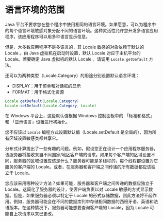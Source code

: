 # 语言环境的范围

Java 平台不要求您在整个程序中使用相同的语言环境。如果愿意，可以为程序中的每个语言环境敏感对象分配不同的语言环境。这种灵活性允许您开发多语言应用程序，该应用程序可以用多种语言显示信息。

但是，大多数应用程序不是多语言的，其 Locale 敏感的对象依赖于默认的 Locale 。由 Java 虚拟机在启动时设置，默认 Locale  对应于主机平台的 Locale。若要确定 Java 虚拟机的默认 Locale ，请调用 `Locale.getDefault` 方法。

还可以为两种类型（Locale.Category）的用途分别设置默认语言环境：

- DISPLAY：用于菜单和对话框的显示
- FORMAT：用于格式化资源

```java
Locale.getDefault(Locale.Category)
Locale.setDefault(Locale.Category, Locale)
```

在 Windows 平台上，这些默认值根据 Windows 控制面板中的 「标准和格式」和 「显示语言」设置进行初始化。

您不应该以 `Locale` 编程方式设置默认值（Locale.setDefault 是全局的），因为所有区域设置敏感类都共享它。

分布式计算提出了一些有趣的问题。例如，假设您正在设计一个应用程序服务器，该服务器将接收来自不同国家/地区客户端的请求。如果每个客户端的区域设置不同，服务器的区域设置应该是什么？服务器可能是多线程的，每个线程都设置为它服务的客户端的 Locale。或者，在服务器和客户端之间传递的所有数据都应该独立于 Locale。

您应该采用哪种设计方法？如果可能，服务器和客户端之间传递的数据应独立于 Locale。这简化了服务器的设计，使客户端负责以对 Locale 敏感的方式显示数据。但是，如果服务器必须以特定于 Locale 的形式存储数据，则此方法将不起作用。例如，服务器可能会在不同的数据库列中存储相同数据的西班牙语、英语和法语版本。在这种情况下，服务器可能想要查询客户端的 Locale，因为 Locale 可能自上次请求以来已更改。
